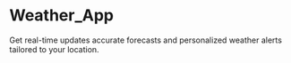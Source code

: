 # Weather_App
Get real-time updates accurate forecasts and personalized weather alerts tailored to your location.
